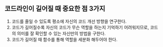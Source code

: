 ## 코드라인이 길어질 때 중요한 점 3가지
1. 코드를 줄일 수 있도록 평소에 자신의 코드 개선 방향을 연구한다.
2. 코드가 길어질수록 자신의 코드가 무슨 역할을 하는지 기억하기 어려워지므로, 코드의 의미를 잘 확인할 수 있는 자신만의 방법을 구한다.
4. 코드가 길어질 때 함수를 통해 역할을 세분화 해두어야 한다. 
